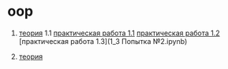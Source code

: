 # oop
1. [теория](Теория_к_ПР.ipynb)
1.1 [практическая работа 1.1](ПР_1_1.ipynb)
   [практическая работа 1.2](1_2.ipynb)
   [практическая работа 1.3](1_3 Попытка №2.ipynb)
   
  
2. [теория]()



